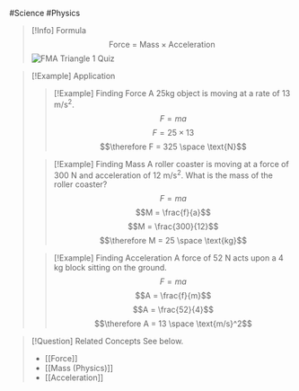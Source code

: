 #Science #Physics

> [!Info] Formula
> $$\text{Force = Mass} \times \text{Acceleration}$$
> ![FMA Triangle 1 Quiz](https://quizizz.com/media/resource/gs/quizizz-media/quizzes/d9f1e0d1-de4a-4426-a23c-b2b5e2ee7d61)

> [!Example] Application
>> [!Example] Finding Force
>> A 25kg object is moving at a rate of 13 m/s<sup>2</sup>.
>> $$F = ma$$
>> $$F = 25 \times 13$$
>> $$\therefore F = 325 \space \text{N}$$
>
>> [!Example] Finding Mass
>> A roller coaster is moving at a force of 300 N and acceleration of 12 m/s<sup>2</sup>. What is the mass of the roller coaster?
>> $$F = ma$$
>> $$M = \frac{f}{a}$$
>> $$M = \frac{300}{12}$$
>> $$\therefore M = 25 \space \text{kg}$$
>
>> [!Example] Finding Acceleration
>> A force of 52 N acts upon a 4 kg block sitting on the ground.
>> $$F = ma$$
>> $$A = \frac{f}{m}$$
>> $$A = \frac{52}{4}$$
>> $$\therefore A = 13 \space \text{m/s}^2$$

> [!Question] Related Concepts
> See below.
> - [[Force]]
> - [[Mass (Physics)]]
> - [[Acceleration]]

